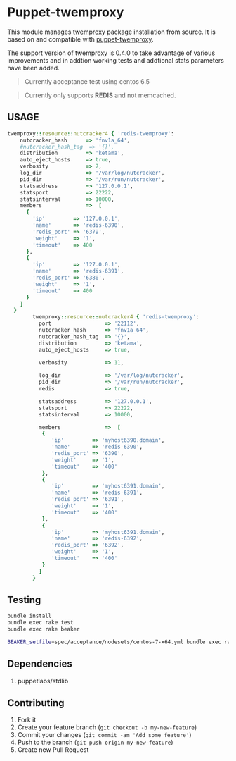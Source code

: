 Puppet-twemproxy
================

This module manages [twemproxy](http://www.github.com/twitter/twemproxy) package installation from source. It is based on and compatible with [puppet-twemproxy](https://forge.puppetlabs.com/wuakitv/twemproxy).

The support version of twemproxy is 0.4.0 to take advantage of various improvements and in addtion working tests and addtional stats parameters have been added. 

> Currently acceptance test using centos 6.5

> Currently only supports **REDIS** and not memcached.

## USAGE

```ruby
twemproxy::resource::nutcracker4 { 'redis-twemproxy':
    nutcracker_hash      => 'fnv1a_64',
    #nutcracker_hash_tag  => '{}',
    distribution         => 'ketama',
    auto_eject_hosts     => true,
    verbosity            => 7,
    log_dir              => '/var/log/nutcracker',
    pid_dir              => '/var/run/nutcracker',
    statsaddress         => '127.0.0.1',
    statsport            => 22222,
    statsinterval        => 10000,
    members              =>  [
      {
        'ip'         => '127.0.0.1',
        'name'       => 'redis-6390',
        'redis_port' => '6379',
        'weight'     => '1',
        'timeout'    => 400
      },
      {
        'ip'         => '127.0.0.1',
        'name'       => 'redis-6391',
        'redis_port' => '6380',
        'weight'     => '1',
        'timeout'    => 400
      }
    ]
  }
        twemproxy::resource::nutcracker4 { 'redis-twemproxy':
          port                 => '22112',
          nutcracker_hash      => 'fnv1a_64',
          nutcracker_hash_tag  => '{}',
          distribution         => 'ketama',
          auto_eject_hosts     => true,

          verbosity            => 11,
          
          log_dir              => '/var/log/nutcracker',
          pid_dir              => '/var/run/nutcracker',
          redis                => true,

          statsaddress         => '127.0.0.1',
          statsport            => 22222,
          statsinterval        => 10000,

          members              =>  [
           { 
              'ip'         => 'myhost6390.domain',
              'name'       => 'redis-6390',
              'redis_port' => '6390',
              'weight'     => '1',
              'timeout'    => '400'
           },
           { 
              'ip'         => 'myhost6391.domain',
              'name'       => 'redis-6391',
              'redis_port' => '6391',
              'weight'     => '1',
              'timeout'    => '400'
           },
           { 
              'ip'         => 'myhost6391.domain',
              'name'       => 'redis-6392',
              'redis_port' => '6392',
              'weight'     => '1',
              'timeout'    => '400'
           }
          ] 
        }    
```

## Testing

```bash
bundle install
bundle exec rake test
bundle exec rake beaker

BEAKER_setfile=spec/acceptance/nodesets/centos-7-x64.yml bundle exec rake beaker
```

## Dependencies

1. puppetlabs/stdlib


## Contributing

1. Fork it
2. Create your feature branch (`git checkout -b my-new-feature`)
3. Commit your changes (`git commit -am 'Add some feature'`)
4. Push to the branch (`git push origin my-new-feature`)
5. Create new Pull Request
